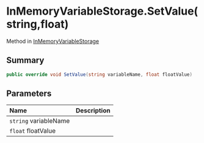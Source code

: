 # InMemoryVariableStorage.SetValue(string,float)

Method in [InMemoryVariableStorage](/docs/api/csharp/yarn.unity.inmemoryvariablestorage.md)

## Summary



```csharp
public override void SetValue(string variableName, float floatValue)
```

## Parameters

|Name|Description|
|:---|:---|
|`string` variableName||
|`float` floatValue||

